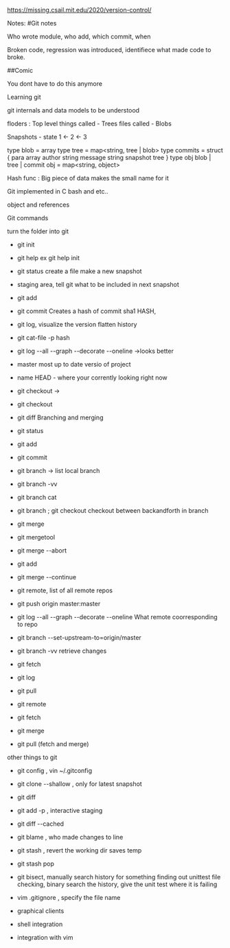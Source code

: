 https://missing.csail.mit.edu/2020/version-control/



Notes:
#Git notes

Who wrote module, who add, which commit, when

Broken code, regression was introduced, identifiece what made code to broke.

##Comic

You dont have to do this anymore

Learning git 

git internals and data models to be understood

floders : Top level things called - Trees
files called	                  - Blobs

Snapshots - state 1 <- 2 <- 3 

type blob = array <bytes>
type tree = map<string, tree | blob>
type commits = struct {
			para array <commit>
			author string 
			message string
			snapshot tree }
type obj blob | tree | commit
obj = map<string, object>

Hash func : Big piece of data makes the small name for it

Git implemented in C bash and etc..


object and references

Git commands

turn the folder into git 
- git init
- git help ex git help init
- git status 
create a file
make a new snapshot 
- staging area, tell git what to be included in next snapshot
- git add <file>
- git commit 
Creates a hash of commit
sha1 HASH, 
- git log, visualize the version flatten history
- git cat-file -p hash
- git log --all --graph --decorate --oneline ->looks better
- master most up to date versio of project
- name HEAD - where your corrently looking right now
- git checkout -> 
- git checkout <commithash>
- git diff <hash> <filename>
Branching and merging
- git status 
- git add
- git commit
- git branch -> list local branch
- git branch -vv
- git branch cat
- git branch <brname>; git checkout <brname>
checkout between backandforth in branch
- git merge <brname> 
- git mergetool
- git merge --abort
- git add <fname>
- git merge --continue


- git remote, list of all remote repos
- git push origin master:master
- git log --all --graph --decorate --oneline
What remote coorresponding to repo
- git branch --set-upstream-to=origin/master
- git branch -vv
retrieve changes 
- git fetch 
- git log
- git pull
- git remote
- git fetch
- git merge
- git pull (fetch and merge)

other things to git

- git config , vin ~/.gitconfig
- git clone --shallow , only for latest snapshot
- git diff
- git add -p <fname> , interactive staging
- git diff --cached
- git blame <fname> , who made changes to line
- git stash , revert the working dir saves temp
- git stash pop
- git bisect, manually search history for something finding out unittest file checking, binary search the history, give the unit test where it is failing
- vim .gitignore , specify the file name


- graphical clients
- shell integration
- integration with vim







